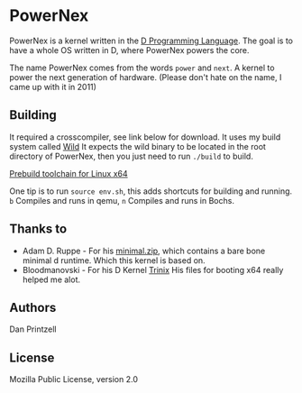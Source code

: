 PowerNex
========

PowerNex is a kernel written in the [D Programming Language](http://dlang.org/).
The goal is to have a whole OS written in D, where PowerNex powers the core.

The name PowerNex comes from the words `power` and `next`. A kernel to power the
next generation of hardware. (Please don't hate on the name, I came up with it
in 2011)

Building
--------
It required a crosscompiler, see link below for download.
It uses my build system called [Wild](https://github.com/Vild/Wild)
It expects the wild binary to be located in the root directory of PowerNex, then
you just need to run `./build` to build.

[Prebuild toolchain for Linux x64](http://wild.tk/PowerNex-BuildTools.tar.xz)

One tip is to run `source env.sh`, this adds shortcuts for building and running.
	`b` Compiles and runs in qemu, `n` Compiles and runs in Bochs.

Thanks to
---------
* Adam D. Ruppe - For his [minimal.zip](http://arsdnet.net/dcode/minimal.zip),
	which contains a bare bone minimal d runtime. Which this kernel is based on.
* Bloodmanovski - For his D Kernel [Trinix](https://github.com/Bloodmanovski/Trinix)
	His files for booting x64 really helped me alot.


Authors
-------
Dan Printzell

License
-------
Mozilla Public License, version 2.0
